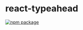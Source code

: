 # react-typeahead
[![npm package](https://img.shields.io/npm/v/material-ui.svg?style=flat-square)](https://www.npmjs.com/package/arbor-react-typeahead)
